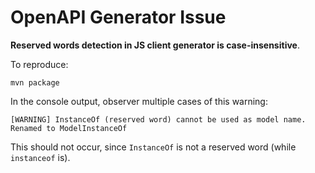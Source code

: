 # OpenAPI Generator Issue

**Reserved words detection in JS client generator is case-insensitive**.

To reproduce:

`mvn package`

In the console output, observer multiple cases of this warning:

```
[WARNING] InstanceOf (reserved word) cannot be used as model name. Renamed to ModelInstanceOf
```

This should not occur, since `InstanceOf` is not a reserved word (while `instanceof` is).